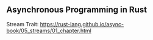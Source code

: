 ## Asynchronous Programming in Rust


Stream Trait:
https://rust-lang.github.io/async-book/05_streams/01_chapter.html
